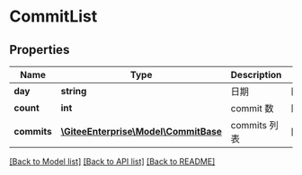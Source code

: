 # CommitList

## Properties

Name | Type | Description | Notes
------------ | ------------- | ------------- | -------------
**day** | **string** | 日期 | [optional] 
**count** | **int** | commit 数 | [optional] 
**commits** | [**\GiteeEnterprise\Model\CommitBase**](CommitBase.md) | commits 列表 | [optional] 

[[Back to Model list]](../../README.md#documentation-for-models) [[Back to API list]](../../README.md#documentation-for-api-endpoints) [[Back to README]](../../README.md)


